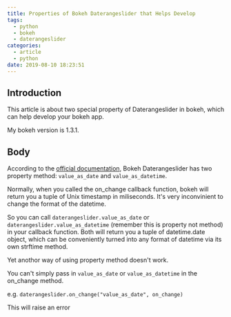 ```yaml
---
title: Properties of Bokeh Daterangeslider that Helps Develop
tags:
  - python
  - bokeh
  - daterangeslider
categories:
  - article
  - python
date: 2019-08-10 18:23:51
---
```

## Introduction
This article is about two special property of Daterangeslider in bokeh, which can help develop your bokeh app.

My bokeh version is 1.3.1.

## Body
According to the [official documentation](https://bokeh.pydata.org/en/latest/docs/reference/models/widgets.sliders.html), Bokeh Daterangeslider has two property method: `value_as_date` and `value_as_datetime`.

Normally, when you called the on_change callback function, bokeh will return you a tuple of Unix timestamp in miliseconds. It's very inconvinient to change the format of the datetime.

So you can call `daterangeslider.value_as_date` or `daterangeslider.value_as_datetime` (remember this is property not method) in your callback function. Both will return you a tuple of datetime.date object, which can be conveniently turned into any format of datetime via its own strftime method.

Yet anothor way of using property method doesn't work.

You can't simply pass in `value_as_date` or `value_as_datetime` in the on_change method. 

e.g. `daterangeslider.on_change("value_as_date", on_change)`

This will raise an error